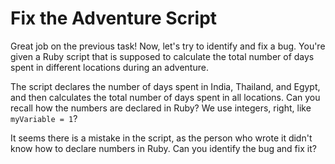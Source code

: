 # Fix the Adventure Script

Great job on the previous task! Now, let's try to identify and fix a bug. You're given a Ruby script that is supposed to calculate the total number of days spent in different locations during an adventure.

The script declares the number of days spent in India, Thailand, and Egypt, and then calculates the total number of days spent in all locations. Can you recall how the numbers are declared in Ruby? We use integers, right, like `myVariable = 1`?

It seems there is a mistake in the script, as the person who wrote it didn't know how to declare numbers in Ruby. Can you identify the bug and fix it?